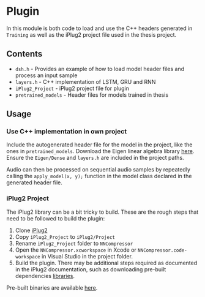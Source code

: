 # Plugin
In this module is both code to load and use the C++ headers generated in `Training` as well as the iPlug2 project file used in the thesis project.

## Contents
* `dsh.h` - Provides an example of how to load model header files and process an input sample 
* `layers.h` - C++ implementation of LSTM, GRU and RNN
* `iPlug2_Project` - iPlug2 project file for plugin
* `pretrained_models` - Header files for models trained in thesis

## Usage
### Use C++ implementation in own project
Include the autogenerated header file for the model in the project, like the ones in `pretrained_models`. Download the Eigen linear algebra library [here](https://eigen.tuxfamily.org/). Ensure the `Eigen/Dense` and `layers.h` are included in the project paths.

Audio can then be processed on sequential audio samples by repeatedly calling the `apply_model(x, y);` function in the model class declared in the generated header file.

### iPlug2 Project
The iPlug2 library can be a bit tricky to build. These are the rough steps that need to be followed to build the plugin:

1. Clone [iPlug2](https://github.com/iPlug2/iPlug2)
2. Copy `iPlug2_Project` to `iPlug2/Project`
3. Rename `iPlug2_Project` folder to `NNCompressor`
4. Open the `NNCompressor.xcworkspace` in Xcode or `NNCompressor.code-workspace` in Visual Studio in the project folder. 
5. Build the plugin. There may be additional steps required as documented in the iPlug2 documentation, such as downloading pre-built dependencies [libraries](https://github.com/iPlug2/iPlug2/tree/master/Dependencies).

Pre-built binaries are available [here](https://hcloudh.com/nextcloud/s/mxBCBoyYKQzmjcL).
